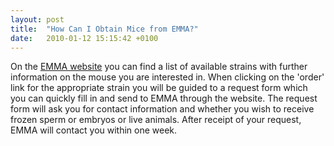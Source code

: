 ```yaml
---
layout: post
title:  "How Can I Obtain Mice from EMMA?"
date:   2010-01-12 15:15:42 +0100
---
```


On the [EMMA website][link-emma] you can find a list of available strains with further information on the mouse you are interested in. When clicking on the 'order' link for the appropriate strain you will be guided to a request form which you can quickly fill in and send to EMMA through the website. The request form will ask you for contact information and whether you wish to receive frozen sperm or embryos or live animals. After receipt of your request, EMMA will contact you within one week. 

[link-emma]: http://www.emmanet.org